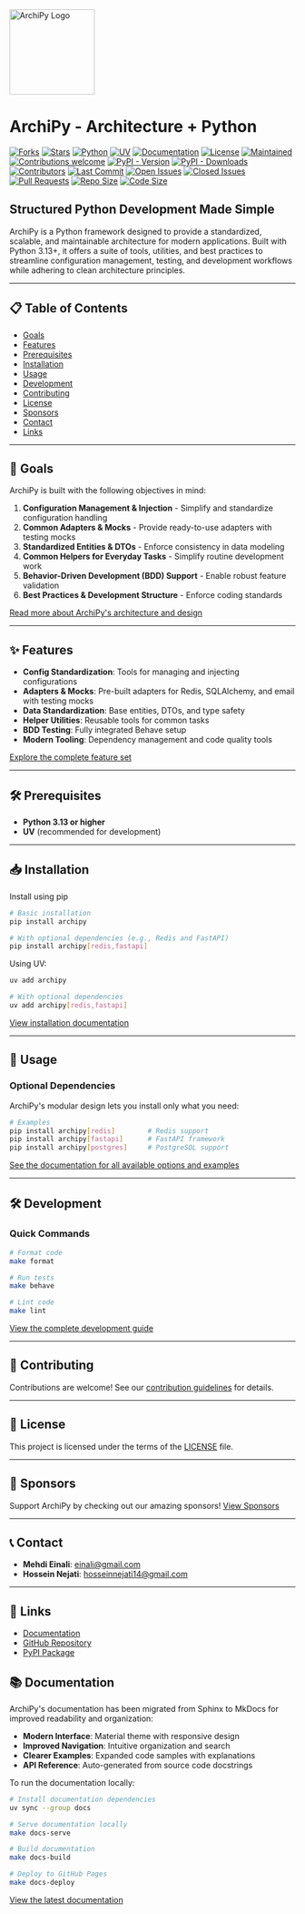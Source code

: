 <img src="https://raw.githubusercontent.com/SyntaxArc/ArchiPy/master/docs/assets/logo.jpg" alt="ArchiPy Logo" width="150"/>

# ArchiPy - Architecture + Python

[![Forks](https://img.shields.io/github/forks/SyntaxArc/ArchiPy)](https://github.com/SyntaxArc/ArchiPy/network/members)
[![Stars](https://img.shields.io/github/stars/SyntaxArc/ArchiPy)](https://github.com/SyntaxArc/ArchiPy/stargazers)
[![Python](https://img.shields.io/badge/Python-3.13+-blue.svg)](https://www.python.org/downloads/)
[![UV](https://img.shields.io/badge/UV-package%20manager-blue)](https://docs.astral.sh/uv/)
[![Documentation](https://img.shields.io/badge/docs-MkDocs-blue.svg)](https://syntaxarc.github.io/ArchiPy/)
[![License](https://img.shields.io/github/license/SyntaxArc/ArchiPy)](https://github.com/SyntaxArc/ArchiPy/blob/master/LICENSE)
[![Maintained](https://img.shields.io/badge/Maintained-yes-brightgreen)](https://github.com/SyntaxArc/ArchiPy)
[![Contributions welcome](https://img.shields.io/badge/contributions-welcome-brightgreen)](https://github.com/SyntaxArc/ArchiPy/blob/master/CONTRIBUTING.md)
[![PyPI - Version](https://img.shields.io/pypi/v/archipy)](https://pypi.org/project/archipy/)
[![PyPI - Downloads](https://img.shields.io/pypi/dm/archipy)](https://pypi.org/project/archipy/)
[![Contributors](https://img.shields.io/github/contributors/SyntaxArc/ArchiPy)](https://github.com/SyntaxArc/ArchiPy/graphs/contributors)
[![Last Commit](https://img.shields.io/github/last-commit/SyntaxArc/ArchiPy)](https://github.com/SyntaxArc/ArchiPy/commits/main)
[![Open Issues](https://img.shields.io/github/issues/SyntaxArc/ArchiPy)](https://github.com/SyntaxArc/ArchiPy/issues)
[![Closed Issues](https://img.shields.io/github/issues-closed/SyntaxArc/ArchiPy)](https://github.com/SyntaxArc/ArchiPy/issues?q=is%3Aissue+is%3Aclosed)
[![Pull Requests](https://img.shields.io/github/issues-pr/SyntaxArc/ArchiPy)](https://github.com/SyntaxArc/ArchiPy/pulls)
[![Repo Size](https://img.shields.io/github/repo-size/SyntaxArc/ArchiPy)](https://github.com/SyntaxArc/ArchiPy)
[![Code Size](https://img.shields.io/github/languages/code-size/SyntaxArc/ArchiPy)](https://github.com/SyntaxArc/ArchiPy)

## **Structured Python Development Made Simple**

ArchiPy is a Python framework designed to provide a standardized, scalable, and maintainable architecture for modern applications. Built with Python 3.13+, it offers a suite of tools, utilities, and best practices to streamline configuration management, testing, and development workflows while adhering to clean architecture principles.

---

## 📋 Table of Contents

- [Goals](#-goals)
- [Features](#-features)
- [Prerequisites](#-prerequisites)
- [Installation](#-installation)
- [Usage](#-usage)
- [Development](#-development)
- [Contributing](#-contributing)
- [License](#-license)
- [Sponsors](#-sponsors)
- [Contact](#-contact)
- [Links](#-links)

---

## 🎯 Goals

ArchiPy is built with the following objectives in mind:

1. **Configuration Management & Injection** - Simplify and standardize configuration handling
2. **Common Adapters & Mocks** - Provide ready-to-use adapters with testing mocks
3. **Standardized Entities & DTOs** - Enforce consistency in data modeling
4. **Common Helpers for Everyday Tasks** - Simplify routine development work
5. **Behavior-Driven Development (BDD) Support** - Enable robust feature validation
6. **Best Practices & Development Structure** - Enforce coding standards

[Read more about ArchiPy's architecture and design](https://syntaxarc.github.io/ArchiPy/architecture)

---

## ✨ Features

- **Config Standardization**: Tools for managing and injecting configurations
- **Adapters & Mocks**: Pre-built adapters for Redis, SQLAlchemy, and email with testing mocks
- **Data Standardization**: Base entities, DTOs, and type safety
- **Helper Utilities**: Reusable tools for common tasks
- **BDD Testing**: Fully integrated Behave setup
- **Modern Tooling**: Dependency management and code quality tools

[Explore the complete feature set](https://syntaxarc.github.io/ArchiPy/features)

---

## 🛠️ Prerequisites

- **Python 3.13 or higher**
- **UV** (recommended for development)

---

## 📥 Installation
 Install using pip
```bash
# Basic installation
pip install archipy

# With optional dependencies (e.g., Redis and FastAPI)
pip install archipy[redis,fastapi]
```

Using UV:
```bash
uv add archipy

# With optional dependencies
uv add archipy[redis,fastapi]
```

[View installation documentation](https://syntaxarc.github.io/ArchiPy/installation)

---

## 🎯 Usage

### Optional Dependencies

ArchiPy's modular design lets you install only what you need:

```bash
# Examples
pip install archipy[redis]        # Redis support
pip install archipy[fastapi]      # FastAPI framework
pip install archipy[postgres]     # PostgreSQL support
```

[See the documentation for all available options and examples](https://syntaxarc.github.io/ArchiPy/usage)

---

## 🛠️ Development

### Quick Commands

```bash
# Format code
make format

# Run tests
make behave

# Lint code
make lint
```

[View the complete development guide](https://syntaxarc.github.io/ArchiPy/development)

---

## 🤝 Contributing

Contributions are welcome! See our [contribution guidelines](CONTRIBUTING.md) for details.

---

## 📄 License

This project is licensed under the terms of the [LICENSE](LICENSE) file.

---

## 🙌 Sponsors

Support ArchiPy by checking out our amazing sponsors! [View Sponsors](SPONSORS.md)

---

## 📞 Contact

- **Mehdi Einali**: [einali@gmail.com](mailto:einali@gmail.com)
- **Hossein Nejati**: [hosseinnejati14@gmail.com](mailto:hosseinnejati14@gmail.com)

---

## 🔗 Links

- [Documentation](https://syntaxarc.github.io/ArchiPy/)
- [GitHub Repository](https://github.com/SyntaxArc/ArchiPy)
- [PyPI Package](https://pypi.org/project/archipy/)

## 📚 Documentation

ArchiPy's documentation has been migrated from Sphinx to MkDocs for improved readability and organization:

- **Modern Interface**: Material theme with responsive design
- **Improved Navigation**: Intuitive organization and search
- **Clearer Examples**: Expanded code samples with explanations
- **API Reference**: Auto-generated from source code docstrings

To run the documentation locally:

```bash
# Install documentation dependencies
uv sync --group docs

# Serve documentation locally
make docs-serve

# Build documentation
make docs-build

# Deploy to GitHub Pages
make docs-deploy
```

[View the latest documentation](https://syntaxarc.github.io/ArchiPy/)
